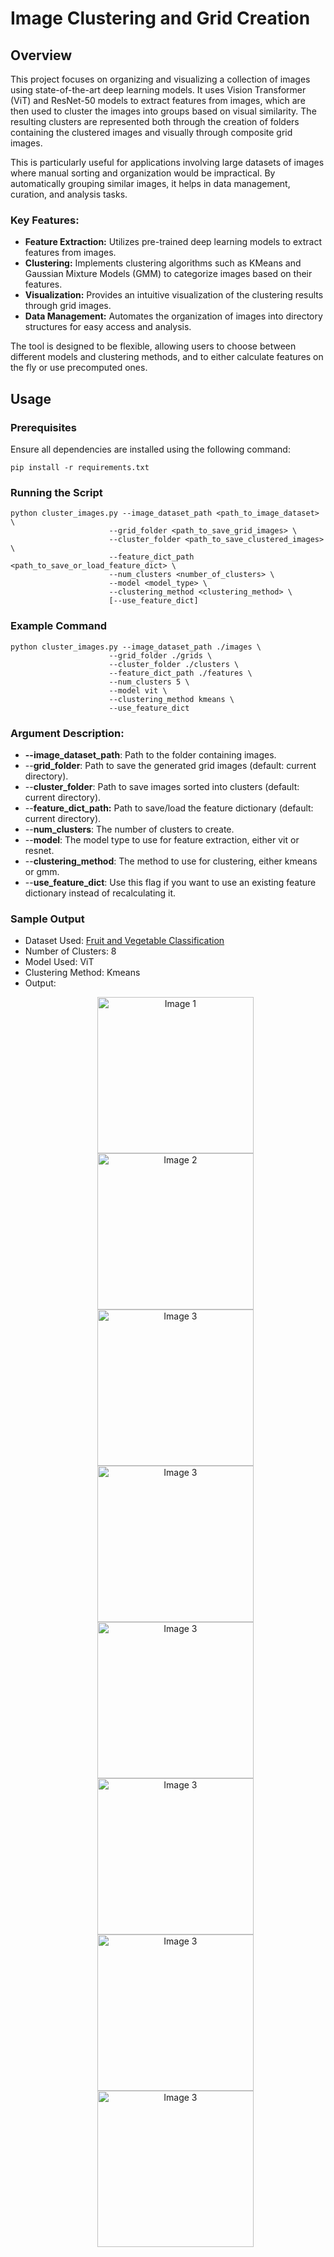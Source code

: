 # Image Clustering and Grid Creation

## Overview

This project focuses on organizing and visualizing a collection of images using state-of-the-art deep learning models. It uses Vision Transformer (ViT) and ResNet-50 models to extract features from images, which are then used to cluster the images into groups based on visual similarity. The resulting clusters are represented both through the creation of folders containing the clustered images and visually through composite grid images.

This is particularly useful for applications involving large datasets of images where manual sorting and organization would be impractical. By automatically grouping similar images, it helps in data management, curation, and analysis tasks.

### Key Features:
- **Feature Extraction:** Utilizes pre-trained deep learning models to extract features from images.
- **Clustering:** Implements clustering algorithms such as KMeans and Gaussian Mixture Models (GMM) to categorize images based on their features.
- **Visualization:** Provides an intuitive visualization of the clustering results through grid images.
- **Data Management:** Automates the organization of images into directory structures for easy access and analysis.

The tool is designed to be flexible, allowing users to choose between different models and clustering methods, and to either calculate features on the fly or use precomputed ones.

## Usage

### Prerequisites
Ensure all dependencies are installed using the following command:

```pip install -r requirements.txt```

### Running the Script
```
python cluster_images.py --image_dataset_path <path_to_image_dataset> \
                      --grid_folder <path_to_save_grid_images> \
                      --cluster_folder <path_to_save_clustered_images> \
                      --feature_dict_path <path_to_save_or_load_feature_dict> \
                      --num_clusters <number_of_clusters> \
                      --model <model_type> \
                      --clustering_method <clustering_method> \
                      [--use_feature_dict]
```

### Example Command
```
python cluster_images.py --image_dataset_path ./images \
                      --grid_folder ./grids \
                      --cluster_folder ./clusters \
                      --feature_dict_path ./features \
                      --num_clusters 5 \
                      --model vit \
                      --clustering_method kmeans \
                      --use_feature_dict
```

### Argument Description:
- **--image_dataset_path**: Path to the folder containing images.
- --**grid_folder**: Path to save the generated grid images (default: current directory).
- --**cluster_folder**: Path to save images sorted into clusters (default: current directory).
- --**feature_dict_path:** Path to save/load the feature dictionary (default: current directory).
- --**num_clusters**: The number of clusters to create.
- --**model**: The model type to use for feature extraction, either vit or resnet.
- --**clustering_method**: The method to use for clustering, either kmeans or gmm.
- --**use_feature_dict**: Use this flag if you want to use an existing feature dictionary instead of recalculating it.


### Sample Output
- Dataset Used: [Fruit and Vegetable Classification](https://www.kaggle.com/code/abdelrahman16/fruit-and-vegetable-classification/input)
- Number of Clusters: 8
- Model Used: ViT
- Clustering Method: Kmeans
- Output:
    <p align="center">
        <img src="./output_grids/cluster_0.jpg" alt="Image 1" width="250" height="250">
        <img src="./output_grids/cluster_1.jpg" alt="Image 2" width="250" height="250">
        <img src="./output_grids/cluster_2.jpg" alt="Image 3" width="250" height= "250">
        <img src="./output_grids/cluster_3.jpg" alt="Image 3" width="250" height= "250">
        <img src="./output_grids/cluster_4.jpg" alt="Image 3" width="250" height= "250">
        <img src="./output_grids/cluster_5.jpg" alt="Image 3" width="250" height= "250">
        <img src="./output_grids/cluster_6.jpg" alt="Image 3" width="250" height= "250">
        <img src="./output_grids/cluster_7.jpg" alt="Image 3" width="250" height= "250">
    </p>


